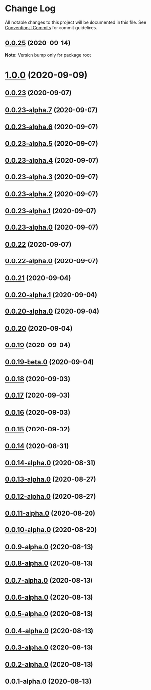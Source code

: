 # Change Log

All notable changes to this project will be documented in this file.
See [Conventional Commits](https://conventionalcommits.org) for commit guidelines.

## [0.0.25](https://github.com/qinzhiwei1993/lerna-repo-test/compare/v0.0.24...v0.0.25) (2020-09-14)

**Note:** Version bump only for package root





# [1.0.0](https://github.com/qinzhiwei1993/lerna-repo-test/compare/v0.0.23...v1.0.0) (2020-09-09)



## [0.0.23](https://github.com/qinzhiwei1993/lerna-repo-test/compare/v0.0.23-alpha.7...v0.0.23) (2020-09-07)



## [0.0.23-alpha.7](https://github.com/qinzhiwei1993/lerna-repo-test/compare/v0.0.23-alpha.6...v0.0.23-alpha.7) (2020-09-07)



## [0.0.23-alpha.6](https://github.com/qinzhiwei1993/lerna-repo-test/compare/v0.0.23-alpha.5...v0.0.23-alpha.6) (2020-09-07)



## [0.0.23-alpha.5](https://github.com/qinzhiwei1993/lerna-repo-test/compare/v0.0.23-alpha.4...v0.0.23-alpha.5) (2020-09-07)



## [0.0.23-alpha.4](https://github.com/qinzhiwei1993/lerna-repo-test/compare/v0.0.23-alpha.3...v0.0.23-alpha.4) (2020-09-07)



## [0.0.23-alpha.3](https://github.com/qinzhiwei1993/lerna-repo-test/compare/v0.0.23-alpha.2...v0.0.23-alpha.3) (2020-09-07)



## [0.0.23-alpha.2](https://github.com/qinzhiwei1993/lerna-repo-test/compare/v0.0.23-alpha.1...v0.0.23-alpha.2) (2020-09-07)



## [0.0.23-alpha.1](https://github.com/qinzhiwei1993/lerna-repo-test/compare/v0.0.23-alpha.0...v0.0.23-alpha.1) (2020-09-07)



## [0.0.23-alpha.0](https://github.com/qinzhiwei1993/lerna-repo-test/compare/v0.0.22...v0.0.23-alpha.0) (2020-09-07)



## [0.0.22](https://github.com/qinzhiwei1993/lerna-repo-test/compare/v0.0.22-alpha.0...v0.0.22) (2020-09-07)



## [0.0.22-alpha.0](https://github.com/qinzhiwei1993/lerna-repo-test/compare/v0.0.21...v0.0.22-alpha.0) (2020-09-07)



## [0.0.21](https://github.com/qinzhiwei1993/lerna-repo-test/compare/v0.0.20-alpha.1...v0.0.21) (2020-09-04)



## [0.0.20-alpha.1](https://github.com/qinzhiwei1993/lerna-repo-test/compare/v0.0.20-alpha.0...v0.0.20-alpha.1) (2020-09-04)



## [0.0.20-alpha.0](https://github.com/qinzhiwei1993/lerna-repo-test/compare/v0.0.20...v0.0.20-alpha.0) (2020-09-04)



## [0.0.20](https://github.com/qinzhiwei1993/lerna-repo-test/compare/v0.0.19...v0.0.20) (2020-09-04)



## [0.0.19](https://github.com/qinzhiwei1993/lerna-repo-test/compare/v0.0.19-beta.0...v0.0.19) (2020-09-04)



## [0.0.19-beta.0](https://github.com/qinzhiwei1993/lerna-repo-test/compare/v0.0.18...v0.0.19-beta.0) (2020-09-04)



## [0.0.18](https://github.com/qinzhiwei1993/lerna-repo-test/compare/v0.0.17...v0.0.18) (2020-09-03)



## [0.0.17](https://github.com/qinzhiwei1993/lerna-repo-test/compare/v0.0.16...v0.0.17) (2020-09-03)



## [0.0.16](https://github.com/qinzhiwei1993/lerna-repo-test/compare/v0.0.15...v0.0.16) (2020-09-03)



## [0.0.15](https://github.com/qinzhiwei1993/lerna-repo-test/compare/v0.0.14...v0.0.15) (2020-09-02)



## [0.0.14](https://github.com/qinzhiwei1993/lerna-repo-test/compare/v0.0.14-alpha.0...v0.0.14) (2020-08-31)



## [0.0.14-alpha.0](https://github.com/qinzhiwei1993/lerna-repo-test/compare/v0.0.13-alpha.0...v0.0.14-alpha.0) (2020-08-31)



## [0.0.13-alpha.0](https://github.com/qinzhiwei1993/lerna-repo-test/compare/v0.0.12-alpha.0...v0.0.13-alpha.0) (2020-08-27)



## [0.0.12-alpha.0](https://github.com/qinzhiwei1993/lerna-repo-test/compare/v0.0.11-alpha.0...v0.0.12-alpha.0) (2020-08-27)



## [0.0.11-alpha.0](https://github.com/qinzhiwei1993/lerna-repo-test/compare/v0.0.10-alpha.0...v0.0.11-alpha.0) (2020-08-20)



## [0.0.10-alpha.0](https://github.com/qinzhiwei1993/lerna-repo-test/compare/v0.0.9-alpha.0...v0.0.10-alpha.0) (2020-08-20)



## [0.0.9-alpha.0](https://github.com/qinzhiwei1993/lerna-repo-test/compare/v0.0.8-alpha.0...v0.0.9-alpha.0) (2020-08-13)



## [0.0.8-alpha.0](https://github.com/qinzhiwei1993/lerna-repo-test/compare/v0.0.7-alpha.0...v0.0.8-alpha.0) (2020-08-13)



## [0.0.7-alpha.0](https://github.com/qinzhiwei1993/lerna-repo-test/compare/v0.0.6-alpha.0...v0.0.7-alpha.0) (2020-08-13)



## [0.0.6-alpha.0](https://github.com/qinzhiwei1993/lerna-repo-test/compare/v0.0.5-alpha.0...v0.0.6-alpha.0) (2020-08-13)



## [0.0.5-alpha.0](https://github.com/qinzhiwei1993/lerna-repo-test/compare/v0.0.4-alpha.0...v0.0.5-alpha.0) (2020-08-13)



## [0.0.4-alpha.0](https://github.com/qinzhiwei1993/lerna-repo-test/compare/v0.0.3-alpha.0...v0.0.4-alpha.0) (2020-08-13)



## [0.0.3-alpha.0](https://github.com/qinzhiwei1993/lerna-repo-test/compare/v0.0.2-alpha.0...v0.0.3-alpha.0) (2020-08-13)



## [0.0.2-alpha.0](https://github.com/qinzhiwei1993/lerna-repo-test/compare/v0.0.1-alpha.0...v0.0.2-alpha.0) (2020-08-13)



## 0.0.1-alpha.0 (2020-08-13)
